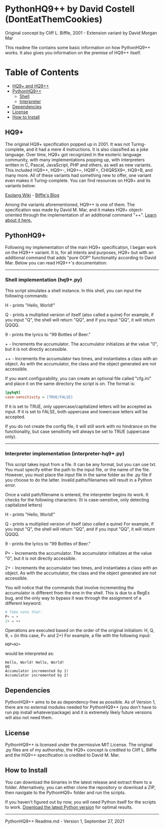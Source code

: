 # PythonHQ9++ by David Costell (DontEatThemCookies)

Original concept by Cliff L. Biffle, 2001 - 
Extension variant by David Morgan Mar

This readme file contains some basic information on how PythonHQ9++ works. 
It also gives you information on the premise of HQ9++ itself.

# Table of Contents

<!--ts-->
   * [HQ9+ and HQ9++](#hq9)
   * [PythonHQ9++](#pythonhq9)
     * [Shell](#shell-implementation-hq9py)
     * [Interpreter](#interpreter-implementation-interpreter-hq9py)
   * [Dependencies](#dependencies)
   * [License](#license)
   * [How to Install](#how-to-install)
<!--te-->

## HQ9+

The original HQ9+ specification popped up in 2001. It was not Turing-complete, and it had a mere 4 instructions. It is also classified as a joke language. Over time, HQ9+ got recognized in the esoteric language community, with many implementations popping up, with interpreters written in C, Pascal, JavaScript, PHP and others, as well as new variants. This included HQ9++, HQ9+-, HQ9+~, HQ9F+, CHIQRSX9+, HQ9+B, and many more. All of these variants had something new to offer, one variant even makes it Turing-complete. You can find resources on HQ9+ and its variants below:

[Esolang Wiki](https://esolangs.org/wiki/HQ9%2B) - 
[Biffle's Blog](http://cliffle.com/esoterica/hq9plus/)

Among the variants aforementioned, HQ9++ is one of them. The specification was made by David M. Mar, and it makes HQ9+ object-oriented through the implementation of an additional command "++". [Learn about it here.](https://www.dangermouse.net/esoteric/hq9plusplus.html)




## PythonHQ9+

Following my implementation of the main HQ9+ specification, I began work on the HQ9++ variant. It is, for all intents and purposes, HQ9+ but with an additional command that adds "pure OOP" functionality according to David Mar.
Below you can read HQ9++'s documentation:

***
### Shell implementation (hq9+.py)

This script simulates a shell instance. In this shell, you can input the following commands:

H - prints "Hello, World!"

Q - prints a multiplied version of itself (also called a quine)
For example, if you input "Q", the shell will return "QQ", and if you input "QQ", it will return QQQQ.

9 - prints the lyrics to "99 Bottles of Beer."

\+ - Increments the accumulator. 
The accumulator initializes at the value "0", but it is not directly accessible.

\++ - Increments the accumulator two times, and instantiates a class with an object.
As with the accumulator, the class and the object generated are not accessible.

If you want configurability, you can create an optional file called "cfg.ini" and place it on the same
directory the script is on. The format is:
```ini
[pyhq9]
case-sensitivity = [TRUE/FALSE]
```
If it is set to TRUE, only uppercase/capitalized letters will be accepted as input.
If it is set to FALSE, both uppercase and lowercase letters will be accepted.

If you do not create the config file, it will still work with no hindrance on the functionality, but case
sensitivity will always be set to TRUE (uppercase only). 
***
### Interpreter implementation (interpreter-hq9+.py)

This script takes input from a file. It can be any format, but you can use txt.
You must specify either the path to the input file, or the name of the file.
However, you must place the input file in the same folder as the .py file if you choose to do the latter.
Invalid paths/filenames will result in a Python error.

Once a valid path/filename is entered, the interpreter begins its work.
It checks for the following characters: (It is case-sensitive, only detecting capitalized letters)

H - prints "Hello, World!"

Q - prints a multiplied version of itself (also called a quine)
For example, if you input "Q", the shell will return "QQ", and if you input "QQ", it will return QQQQ.

9 - prints the lyrics to "99 Bottles of Beer."

P+ - Increments the accumulator. 
The accumulator initializes at the value "0", but it is not directly accessible.

2+ - Increments the accumulator two times, and instantiates a class with an object.
As with the accumulator, the class and the object generated are not accessible.

You will notice that the commands that involve incrementing the accumulator is different from the one in the shell.
This is due to a RegEx bug, and the only way to bypass it was through the assignment of a different keyword.
```py
# Take note that:
P+ = +
2+ = ++
```

Operations are executed based on the order of the original initialism: H, Q, 9, + (in this case, P+ and 2+)
For example, a file with the following input: 
```
HQP+H2+
```
would be interpreted as:
```
Hello, World! Hello, World!
QQ
Accumulator incremented by 1!
Accumulator incremented by 2!
```

## Dependencies
PythonHQ9++ aims to be as dependency-free as possible. As of Version 1, there are no external modules needed for PythonHQ9++
(you don't have to run pip install whateverpackage) and it is extremely likely future versions will also not need them.

## License
PythonHQ9++ is licensed under the permissive MIT License. The original .py files are of my authorship, the HQ9+ concept
is credited to Cliff L. Biffle and the HQ9++ specification is credited to David M. Mar.

## How to Install
You can download the binaries in the latest release and extract them to a folder.
Alternatively, you can either clone the repository or download a ZIP, then navigate to the PythonHQ9+ folder and run the scripts.

If you haven't figured out by now, you will need Python itself for the scripts to work. [Download the latest Python version](https://www.python.org/downloads/) for optimal results.


***
PythonHQ9++ Readme.md - Version 1, September 27, 2021  
